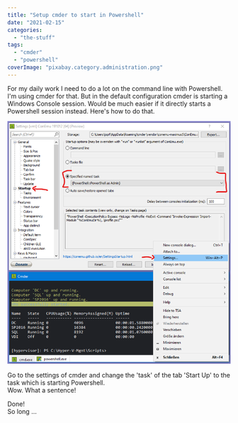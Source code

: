```yaml
---
title: "Setup cmder to start in Powershell"
date: "2021-02-15"
categories: 
  - "the-stuff"
tags: 
  - "cmder"
  - "powershell"
coverImage: "pixabay.category.administration.png"
---
```


For my daily work I need to do a lot on the command line with Powershell. I'm using cmder for that. But in the default configuration cmder is starting a Windows Console session. Would be much easier if it directly starts a Powershell session instead. Here's how to do that.

![](images/CmderSettingsPowershellDefaultStarttask.png)

Go to the settings of cmder and change the 'task' of the tab 'Start Up' to the task which is starting Powershell.  
Wow. What a sentence!

Done!  
So long ...

